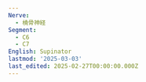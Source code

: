 ```yaml
---
Nerve:
  - 橈骨神経
Segment:
  - C6
  - C7
English: Supinator
lastmod: '2025-03-03'
last_edited: 2025-02-27T00:00:00.000Z
---
```



